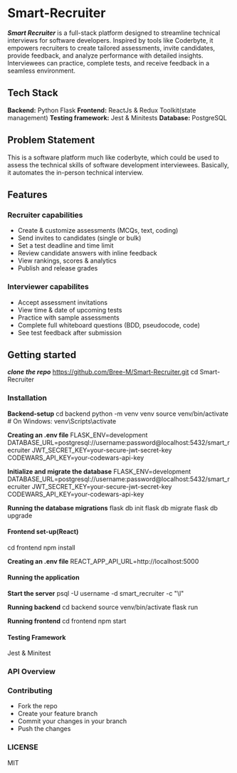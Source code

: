 # Smart-Recruiter

***Smart Recruiter*** is a full-stack platform designed to streamline technical interviews for software developers. Inspired by tools like Coderbyte, it empowers recruiters to create tailored assessments, invite candidates, provide feedback, and analyze performance with detailed insights. Interviewees can practice, complete tests, and receive feedback in a seamless environment.



## Tech Stack
**Backend:** Python Flask
**Frontend:** ReactJs & Redux Toolkit(state management)
**Testing framework:** Jest & Minitests
**Database:** PostgreSQL

## Problem Statement
This is a software platform much like coderbyte, which could be used to assess the technical skills of software development interviewees. Basically, it automates the in-person technical interview.

## Features
### Recruiter capabilities 
-  Create & customize assessments (MCQs, text, coding)
- Send invites to candidates (single or bulk)
- Set a test deadline and time limit
- Review candidate answers with inline feedback
- View rankings, scores & analytics
- Publish and release grades

### Interviewer capabilites
- Accept assessment invitations
- View time & date of upcoming tests
- Practice with sample assessments
- Complete full whiteboard questions (BDD, pseudocode, code)
- See test feedback after submission

## Getting started 

***clone the repo***
https://github.com/Bree-M/Smart-Recruiter.git
cd Smart-Recruiter

###  Installation
**Backend-setup**
cd backend
python -m venv venv
source venv/bin/activate  # On Windows: venv\Scripts\activate

**Creating an .env file**
FLASK_ENV=development
DATABASE_URL=postgresql://username:password@localhost:5432/smart_recruiter
JWT_SECRET_KEY=your-secure-jwt-secret-key
CODEWARS_API_KEY=your-codewars-api-key

**Initialize and migrate the database**
FLASK_ENV=development
DATABASE_URL=postgresql://username:password@localhost:5432/smart_recruiter
JWT_SECRET_KEY=your-secure-jwt-secret-key
CODEWARS_API_KEY=your-codewars-api-key


**Running the database migrations**
flask db init
flask db migrate
flask db upgrade


#### Frontend set-up(React)
cd frontend
npm install

 **Creating an .env file**
 REACT_APP_API_URL=http://localhost:5000

 #### Running the application
 **Start the server**
 psql -U username -d smart_recruiter -c "\l"

 **Running backend**
 cd backend
 source venv/bin/activate
 flask run

 **Running frontend**
 cd frontend
 npm start
 
 #### Testing Framework
 Jest & Minitest

 ### API Overview

 ### Contributing
 - Fork the repo
 - Create your feature branch
 - Commit your changes in your branch
 - Push the changes

### LICENSE 
MIT



